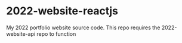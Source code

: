 # 2022-website-reactjs
My 2022 portfolio website source code. This repo requires the 2022-website-api repo to function
